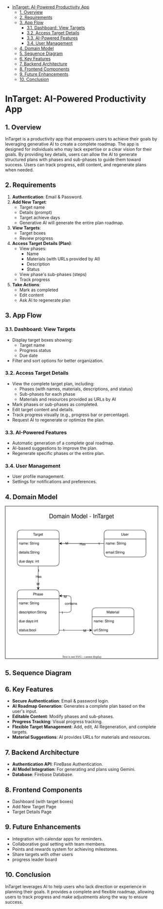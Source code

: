 - [InTarget: AI-Powered Productivity App](#intarget-ai-powered-productivity-app)
  - [1. Overview](#1-overview)
  - [2. Requirements](#2-requirements)
  - [3. App Flow](#3-app-flow)
    - [3.1. Dashboard: View Targets](#31-dashboard-view-targets)
    - [3.2. Access Target Details](#32-access-target-details)
    - [3.3. AI-Powered Features](#33-ai-powered-features)
    - [3.4. User Management](#34-user-management)
  - [4. Domain Model](#4-domain-model)
  - [5. Sequence Diagram](#5-sequence-diagram)
  - [6. Key Features](#6-key-features)
  - [7. Backend Architecture](#7-backend-architecture)
  - [8. Frontend Components](#8-frontend-components)
  - [9. Future Enhancements](#9-future-enhancements)
  - [10. Conclusion](#10-conclusion)

# InTarget: AI-Powered Productivity App

## 1. Overview
InTarget is a productivity app that empowers users to achieve their goals by leveraging generative AI to create a complete roadmap. The app is designed for individuals who may lack expertise or a clear vision for their goals. By providing key details, users can allow the AI to generate structured plans with phases and sub-phases to guide them toward success. Users can track progress, edit content, and regenerate plans when needed.

## 2. Requirements
1. **Authentication**: Email & Password.
2. **Add New Target**:
   - Target name
   - Details (prompt)
   - Target achieve days
   - Generative AI will generate the entire plan roadmap.
3. **View Targets**:
   - Target boxes
   - Review progress
4. **Access Target Details (Plan)**:
   - View phases:
     - Name
     - Materials (with URLs provided by AI)
     - Description
     - Status
   - View phase's sub-phases (steps)
   - Track progress
5. **Take Actions**:
   - Mark as completed
   - Edit content
   - Ask AI to regenerate plan

## 3. App Flow

### 3.1. Dashboard: View Targets
- Display target boxes showing:
  - Target name
  - Progress status
  - Due date
- Filter and sort options for better organization.

### 3.2. Access Target Details
- View the complete target plan, including:
  - Phases (with names, materials, descriptions, and status)
  - Sub-phases for each phase
  - Materials and resources provided as URLs by AI
- Mark phases or sub-phases as completed.
- Edit target content and details.
- Track progress visually (e.g., progress bar or percentage).
- Request AI to regenerate or optimize the plan.

### 3.3. AI-Powered Features
- Automatic generation of a complete goal roadmap.
- AI-based suggestions to improve the plan.
- Regenerate specific phases or the entire plan.

### 3.4. User Management
- User profile management.
- Settings for notifications and preferences.

## 4. Domain Model
![domain model svg](domain_model.svg)

## 5. Sequence Diagram

## 6. Key Features
- **Secure Authentication**: Email & password login.
- **AI Roadmap Generation**: Generates a complete plan based on the user's input.
- **Editable Content**: Modify phases and sub-phases.
- **Progress Tracking**: Visual progress tracking.
- **Flexible Target Management**: Add, edit, AI Regeneration, and complete targets.
- **Material Suggestions**: AI provides URLs for materials and resources.

## 7. Backend Architecture
- **Authentication API**: FireBase Authentication.
- **AI Model Integration**: For generating and plans using Gemini.
- **Database**: Firebase Database.

## 8. Frontend Components
- Dashboard (with target boxes)
- Add New Target Page
- Target Details Page

## 9. Future Enhancements
- Integration with calendar apps for reminders.
- Collaborative goal setting with team members.
- Points and rewards system for achieving milestones.
- Share targets with other users
- progress leader board

## 10. Conclusion
InTarget leverages AI to help users who lack direction or experience in planning their goals. It provides a complete and flexible roadmap, allowing users to track progress and make adjustments along the way to ensure success.